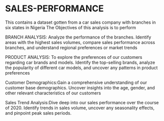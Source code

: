 # SALES-PERFORMANCE
This contains a dataset gotten from a car sales company with branches in six states in Nigeria
The Objectives of this analysis is to perform 

BRANCH ANALYSIS: Analyze the performance of the branches. Identify areas with the highest sales volumes, compare sales performance across branches, and understand regional preferences or
market trends

PRODUCT ANALYSIS: To explore the preferences of our customers regarding car brands and models. Identify the
top-selling brands, analyze the popularity of different car models, and uncover any
patterns in product preferences

Customer Demographics:Gain a comprehensive understanding of our customer base demographics. Uncover
insights into the age, gender, and other relevant characteristics of our customers

Sales Trend Analysis:Dive deep into our sales performance over the course of 2020. Identify trends in sales
volume, uncover any seasonality effects, and pinpoint peak sales periods. 
